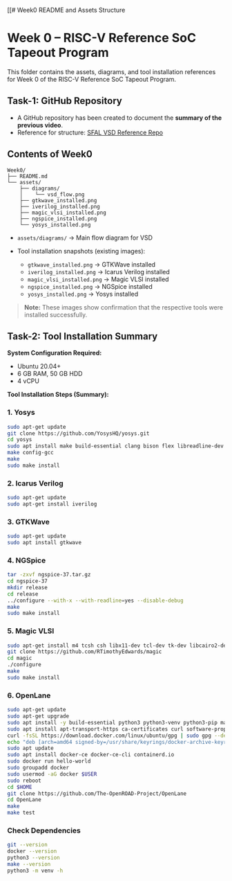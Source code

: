 [[# Week0 README and Assets Structure

# Week 0 – RISC-V Reference SoC Tapeout Program

This folder contains the assets, diagrams, and tool installation references for Week 0 of the RISC-V Reference SoC Tapeout Program.

## Task-1: GitHub Repository

* A GitHub repository has been created to document the **summary of the previous video**.
* Reference for structure: [SFAL VSD Reference Repo](https://github.com/sukanyasmeher/sfal-vsd?tab=readme-ov-file#day-0---tools-installation)

## Contents of Week0

```
Week0/
├── README.md
└── assets/
    ├── diagrams/
    │    └── vsd_flow.png
    ├── gtkwave_installed.png
    ├── iverilog_installed.png
    ├── magic_vlsi_installed.png
    ├── ngspice_installed.png
    └── yosys_installed.png
```

* `assets/diagrams/` → Main flow diagram for VSD
* Tool installation snapshots (existing images):

  * `gtkwave_installed.png` → GTKWave installed
  * `iverilog_installed.png` → Icarus Verilog installed
  * `magic_vlsi_installed.png` → Magic VLSI installed
  * `ngspice_installed.png` → NGSpice installed
  * `yosys_installed.png` → Yosys installed

> **Note:** These images show confirmation that the respective tools were installed successfully.

## Task-2: Tool Installation Summary

**System Configuration Required:**

* Ubuntu 20.04+
* 6 GB RAM, 50 GB HDD
* 4 vCPU

**Tool Installation Steps (Summary):**

### 1. Yosys

```bash
sudo apt-get update
git clone https://github.com/YosysHQ/yosys.git
cd yosys
sudo apt install make build-essential clang bison flex libreadline-dev gawk tcl-dev libffi-dev git graphviz xdot pkg-config python3 libboost-system-dev libboost-python-dev libboost-filesystem-dev zlib1g-dev
make config-gcc
make
sudo make install
```

### 2. Icarus Verilog

```bash
sudo apt-get update
sudo apt-get install iverilog
```

### 3. GTKWave

```bash
sudo apt-get update
sudo apt install gtkwave
```

### 4. NGSpice

```bash
tar -zxvf ngspice-37.tar.gz
cd ngspice-37
mkdir release
cd release
../configure --with-x --with-readline=yes --disable-debug
make
sudo make install
```

### 5. Magic VLSI

```bash
sudo apt-get install m4 tcsh csh libx11-dev tcl-dev tk-dev libcairo2-dev mesa-common-dev libglu1-mesa-dev libncurses-dev
git clone https://github.com/RTimothyEdwards/magic
cd magic
./configure
make
sudo make install
```

### 6. OpenLane

```bash
sudo apt-get update
sudo apt-get upgrade
sudo apt install -y build-essential python3 python3-venv python3-pip make git
sudo apt install apt-transport-https ca-certificates curl software-properties-common
curl -fsSL https://download.docker.com/linux/ubuntu/gpg | sudo gpg --dearmor -o /usr/share/keyrings/docker-archive-keyring.gpg
echo "deb [arch=amd64 signed-by=/usr/share/keyrings/docker-archive-keyring.gpg] https://download.docker.com/linux/ubuntu $(lsb_release -cs) stable" | sudo tee /etc/apt/sources.list.d/docker.list > /dev/null
sudo apt update
sudo apt install docker-ce docker-ce-cli containerd.io
sudo docker run hello-world
sudo groupadd docker
sudo usermod -aG docker $USER
sudo reboot
cd $HOME
git clone https://github.com/The-OpenROAD-Project/OpenLane
cd OpenLane
make
make test
```

### Check Dependencies

```bash
git --version
docker --version
python3 --version
make --version
python3 -m venv -h
```
